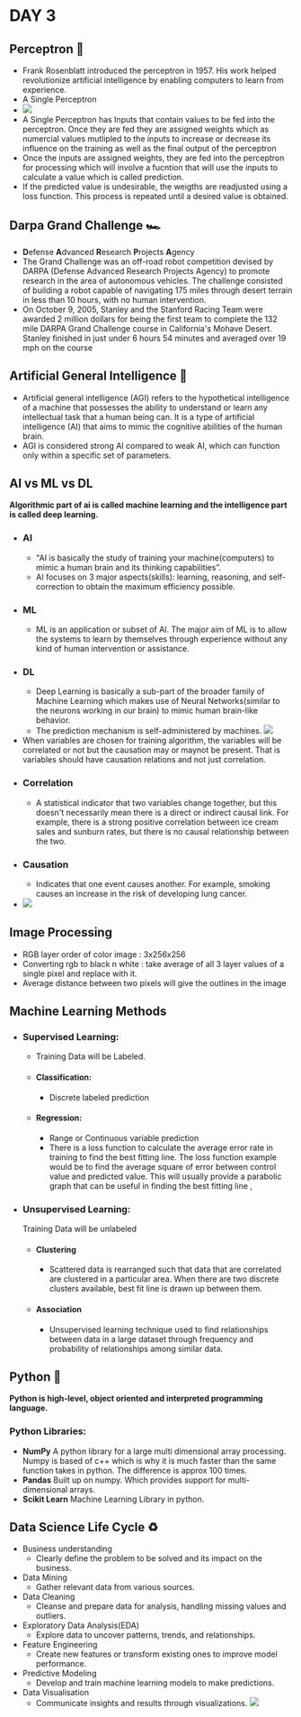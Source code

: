 # DAY 3
## Perceptron 🤖
  - Frank Rosenblatt introduced the perceptron in 1957. His work helped revolutionize artificial intelligence by enabling computers to learn from experience. 
  - A Single Perceptron
  - ![](https://www.nomidl.com/wp-content/uploads/2022/04/image-5.png)
  - A Single Perceptron has Inputs that contain values to be fed into the perceptron. Once they are fed they are assigned weights which as numercial values mutlipled to the inputs to increase or decrease its influence on the training as well as the final output of the perceptron
  - Once the inputs are assigned weights, they are fed into the perceptron for processing which will involve a fucntion that will use the inputs to calculate a value which is called prediction.
  - If the predicted value is undesirable, the weigths are readjusted using a loss function. This process is repeated until a desired value is obtained.
## Darpa Grand Challenge 🏎️
  - **D**efense **A**dvanced **R**esearch **P**rojects **A**gency
  - The Grand Challenge was an off-road robot competition devised by DARPA (Defense Advanced Research Projects Agency) to promote research in the area of autonomous vehicles. The challenge consisted of building a robot capable of navigating 175 miles through desert terrain in less than 10 hours, with no human intervention.
  - On October 9, 2005, Stanley and the Stanford Racing Team were awarded 2 million dollars for being the first team to complete the 132 mile DARPA Grand Challenge course in California's Mohave Desert. Stanley finished in just under 6 hours 54 minutes and averaged over 19 mph on the course
## Artificial General Intelligence 🧠
  - Artificial general intelligence (AGI) refers to the hypothetical intelligence of a machine that possesses the ability to understand or learn any intellectual task that a human being can. It is a type of artificial intelligence (AI) that aims to mimic the cognitive abilities of the human brain.
  -  AGI is considered strong AI compared to weak AI, which can function only within a specific set of parameters.
## AI vs ML vs DL
**Algorithmic part of ai is called machine learning and the intelligence part is called deep learning.**

  - ### AI
    - "AI is basically the study of training your machine(computers) to mimic a human brain and its thinking capabilities”. 
    - AI focuses on 3 major aspects(skills): learning, reasoning, and self-correction to obtain the maximum efficiency possible.
  - ### ML
    - ML is an application or subset of AI. The major aim of ML is to allow the systems to learn by themselves through experience without any kind of human intervention or assistance.
  - ### DL
    - Deep Learning is basically a sub-part of the broader family of Machine Learning which makes use of Neural Networks(similar to the neurons working in our brain) to mimic human brain-like behavior.
    - The prediction mechanism is self-administered by machines.
![](https://miro.medium.com/v2/resize:fit:1112/1*xjwR4wLZ8lU73LerbdrcmQ.png)
  - When variables are chosen for training algorithm, the variables will be correlated or not but the causation may or maynot be present. That is variables should have causation relations and not just correlation.
  - ### Correlation
      - A statistical indicator that two variables change together, but this doesn't necessarily mean there is a direct or indirect causal link. For example, there is a strong positive correlation between ice cream sales and sunburn rates, but there is no causal relationship between the two.
  - ### Causation
      - Indicates that one event causes another. For example, smoking causes an increase in the risk of developing lung cancer. 
  - ![](https://encrypted-tbn0.gstatic.com/images?q=tbn:ANd9GcRRTmgIAG6r7lrW1S7uQG1xPMtos0lMhg4jlg&s)
## Image Processing
  - RGB layer order of color image : 3x256x256
  - Converting rgb to black n white : take average of all 3 layer values of a single pixel and replace with it.
  - Average distance between two pixels will give the outlines in the image
## Machine Learning Methods
  - ### Supervised Learning:
      - Training Data will be Labeled.
      - #### Classification:
          - Discrete labeled prediction
      - #### Regression:
          - Range or Continuous variable prediction
          - There is a loss function to calculate the average error rate in training to find the best fitting line. The loss function example would be to find the average square of error between control value and predicted value. This will usually provide a parabolic graph that can be useful in finding the best fitting line ,
  - ### Unsupervised Learning:
    Training Data will be unlabeled
      - #### Clustering
          - Scattered data is rearranged such that data that are correlated are clustered in a particular area. When there are two discrete clusters available, best fit line is drawn up between them.     
      - #### Association
          - Unsupervised learning technique used to find relationships between data in a large dataset through frequency and probability of relationships among similar data.
  
## Python 🎪
  **Python is high-level, object oriented and interpreted programming language.**
### Python Libraries:
- **NumPy**
   A python library for  a large multi dimensional array processing. Numpy is based of c++ which is why it is much faster than the same function takes in python. The difference is approx 100 times.
- **Pandas**
     Built up on numpy. Which provides support for multi-dimensional arrays.
- **Scikit Learn**
     Machine Learning Library in python.
## Data Science Life Cycle ♻️
  - Business understanding
    - Clearly define the problem to be solved and its impact on the business.
  - Data Mining
    - Gather relevant data from various sources.   
  - Data Cleaning
    - Cleanse and prepare data for analysis, handling missing values and outliers.
  - Exploratory Data Analysis(EDA)
    - Explore data to uncover patterns, trends, and relationships.
  - Feature Engineering
    - Create new features or transform existing ones to improve model performance.
  - Predictive Modeling
    - Develop and train machine learning models to make predictions.
  - Data Visualisation
    - Communicate insights and results through visualizations.
    ![](https://www.googleapis.com/download/storage/v1/b/kaggle-forum-message-attachments/o/inbox%2F2412945%2Fabc1b5150a1468127fd4f1e34b26d76a%2FData%20Science%20Life%20Cycle.png?generation=1600583134327854&alt=media)

  
 		
